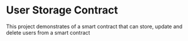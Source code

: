 # User Storage Contract

This project demonstrates of a smart contract that can store, update and delete users from a smart contract

